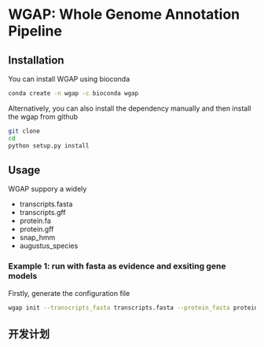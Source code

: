 # WGAP: Whole Genome Annotation Pipeline


## Installation

You can install WGAP using bioconda

```bash
conda create -n wgap -c bioconda wgap
```

Alternatively, you can also install the dependency manually and then install the wgap from github

```bash
git clone 
cd 
python setup.py install
```

## Usage

WGAP suppory a widely 

- transcripts.fasta
- transcripts.gff
- protein.fa
- protein.gff
- snap_hmm
- augustus_species

### Example 1: run with fasta as evidence and exsiting gene models

Firstly, generate the configuration file

```bash
wgap init --transcripts_fasta transcripts.fasta --protein_fasta protein.fa
```




## 开发计划